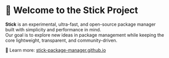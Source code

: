 # 👋 Welcome to the Stick Project

**Stick** is an experimental, ultra-fast, and open-source package manager built with simplicity and performance in mind.  
Our goal is to explore new ideas in package management while keeping the core lightweight, transparent, and community-driven.  

🔗 Learn more: [stick-package-manager.github.io](https://stick-package-manager.github.io)
